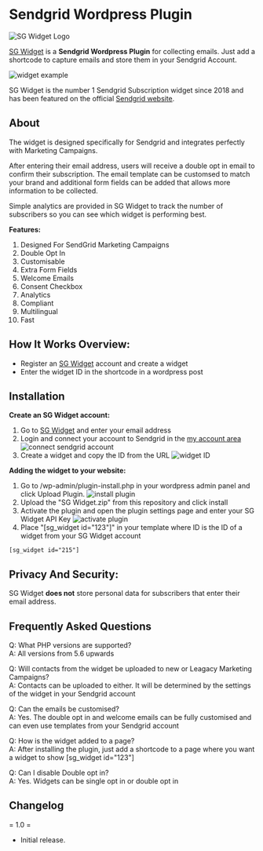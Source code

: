 # Sendgrid Wordpress Plugin
![SG Widget Logo](https://app.sgwidget.com/img/sg-widget-logo.png)

[SG Widget](https://sgwidget.com) is a **Sendgrid Wordpress Plugin** for collecting emails. Just add a shortcode to capture emails and store them in your Sendgrid Account. 

![widget example](https://imagedelivery.net/k0P4EcPiouU_XzyGSmgmUw/56f98633-f076-46fe-fac0-95c69dd7fe00/public)

SG Widget is the number 1 Sendgrid Subscription widget since 2018 and has been featured on the official [Sendgrid website](https://sendgrid.com/en-us/blog/building-a-sendgrid-subscription-widget).

## About
The widget is designed specifically for Sendgrid and integrates perfectly with Marketing Campaigns.

After entering their email address, users will receive a double opt in email to confirm their subscription. The email template can be customsed to match your brand and additional form fields can be added that allows more information to be collected.

Simple analytics are provided in SG Widget to track the number of subscribers so you can see which widget is performing best.

**Features:**

1. Designed For SendGrid Marketing Campaigns
2. Double Opt In
3. Customisable
4. Extra Form Fields
5. Welcome Emails
6. Consent Checkbox
7. Analytics
8. Compliant
9. Multilingual
10. Fast

## How It Works Overview:

* Register an [SG Widget](https://app.sgwidget.com/register) account and create a widget
* Enter the widget ID in the shortcode in a wordpress post


## Installation 
**Create an SG Widget account:**
1. Go to [SG Widget](https://app.sgwidget.com/register) and enter your email address
2. Login and connect your account to Sendgrid in the [my account area](https://app.sgwidget.com/my-account) ![connect sendgrid account](https://imagedelivery.net/k0P4EcPiouU_XzyGSmgmUw/91f4838d-a8f8-419d-253e-e5ed5d1ff100/public)
3. Create a widget and copy the ID from the URL ![widget ID](https://imagedelivery.net/k0P4EcPiouU_XzyGSmgmUw/700ebb3a-8a78-4990-ceab-958336b5f300/public)

**Adding the widget to your website:**
1. Go to /wp-admin/plugin-install.php in your wordpress admin panel and click Upload Plugin. ![install plugin](https://imagedelivery.net/k0P4EcPiouU_XzyGSmgmUw/f7aabdd2-d254-46d2-bcb9-e7869618f200/public)
2. Upload the \"SG Widget.zip\" from this repository and click install
3. Activate the plugin and open the plugin settings page and enter your SG Widget API Key ![activate plugin](https://imagedelivery.net/k0P4EcPiouU_XzyGSmgmUw/ab6fa4af-5c49-48c1-5f45-0c46858a9500/public)
4. Place \"[sg_widget id=\"123\"]\" in your template where ID is the ID of a widget from your SG Widget account 
```
[sg_widget id="215"]
```

## Privacy And Security:

SG Widget **does not** store personal data for subscribers that enter their email address.

## Frequently Asked Questions
Q: What PHP versions are supported?  
A: All versions from 5.6 upwards

Q: Will contacts from the widget be uploaded to new or Leagacy Marketing Campaigns?  
A: Contacts can be uploaded to either. It will be determined by the settings of the widget in your Sendgrid account

Q: Can the emails be customised?  
A: Yes. The double opt in and welcome emails can be fully customised and can even use templates from your Sendgrid account

Q: How is the widget added to a page?  
A: After installing the plugin, just add a shortcode to a page where you want a widget to show [sg_widget id=\"123\"]

Q: Can I disable Double opt in?  
A: Yes. Widgets can be single opt in or double opt in


## Changelog
= 1.0 =
* Initial release.